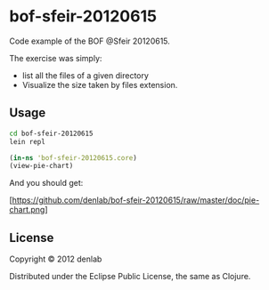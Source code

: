 # bof-sfeir-20120615

Code example of the BOF @Sfeir 20120615.

The exercise was simply:
- list all the files of a given directory
- Visualize the size taken by files extension.

## Usage

``` sh
cd bof-sfeir-20120615
lein repl
```

``` clj
(in-ns 'bof-sfeir-20120615.core)
(view-pie-chart)
```

And you should get:

[https://github.com/denlab/bof-sfeir-20120615/raw/master/doc/pie-chart.png]


## License

Copyright © 2012 denlab

Distributed under the Eclipse Public License, the same as Clojure.
